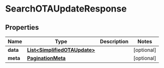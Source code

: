 

# SearchOTAUpdateResponse


## Properties

Name | Type | Description | Notes
------------ | ------------- | ------------- | -------------
**data** | [**List&lt;SimplifiedOTAUpdate&gt;**](SimplifiedOTAUpdate.md) |  |  [optional]
**meta** | [**PaginationMeta**](PaginationMeta.md) |  |  [optional]



